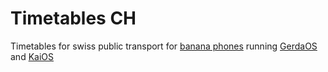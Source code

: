 # Timetables CH

Timetables for swiss public transport for [banana phones](https://en.wikipedia.org/wiki/Nokia_8110_4G) running [GerdaOS](https://gerda.tech/) and [KaiOS](https://www.kaiostech.com/)